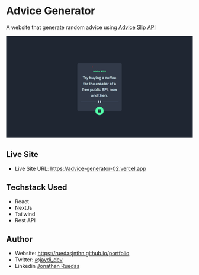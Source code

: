 # Advice Generator

A website that generate random advice using [Advice Slip API](https://api.adviceslip.com)


![](./screenshot.png)

## Live Site

- Live Site URL: https://advice-generator-02.vercel.app

## Techstack Used

- React
- NextJs
- Tailwind
- Rest API


## Author

- Website: https://ruedasjnthn.github.io/portfolio
- Twitter: [@jaydi_dev](https://twitter.com/jaydi_dev)
- Linkedin [Jonathan Ruedas](https://www.linkedin.com/in/jonathan-ruedas-461b5513a)